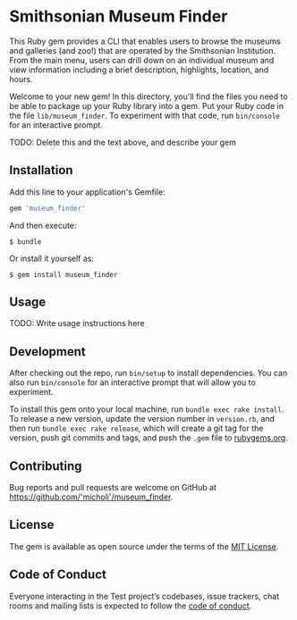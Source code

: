 # Smithsonian Museum Finder

This Ruby gem provides a CLI that enables users to browse the museums and galleries (and zoo!) that are operated by the Smithsonian Institution. From the main menu, users can drill down on an individual museum and view information including a brief description, highlights, location, and hours.

Welcome to your new gem! In this directory, you'll find the files you need to be able to package up your Ruby library into a gem. Put your Ruby code in the file `lib/museum_finder`. To experiment with that code, run `bin/console` for an interactive prompt.

TODO: Delete this and the text above, and describe your gem

## Installation

Add this line to your application's Gemfile:

```ruby
gem 'museum_finder'
```

And then execute:

    $ bundle

Or install it yourself as:

    $ gem install museum_finder

## Usage

TODO: Write usage instructions here

## Development

After checking out the repo, run `bin/setup` to install dependencies. You can also run `bin/console` for an interactive prompt that will allow you to experiment.

To install this gem onto your local machine, run `bundle exec rake install`. To release a new version, update the version number in `version.rb`, and then run `bundle exec rake release`, which will create a git tag for the version, push git commits and tags, and push the `.gem` file to [rubygems.org](https://rubygems.org).

## Contributing

Bug reports and pull requests are welcome on GitHub at https://github.com/'micholi'/museum_finder.

## License

The gem is available as open source under the terms of the [MIT License](https://opensource.org/licenses/MIT).

## Code of Conduct

Everyone interacting in the Test project’s codebases, issue trackers, chat rooms and mailing lists is expected to follow the [code of conduct](https://github.com/'micholi'/test/blob/master/CODE_OF_CONDUCT.md).
